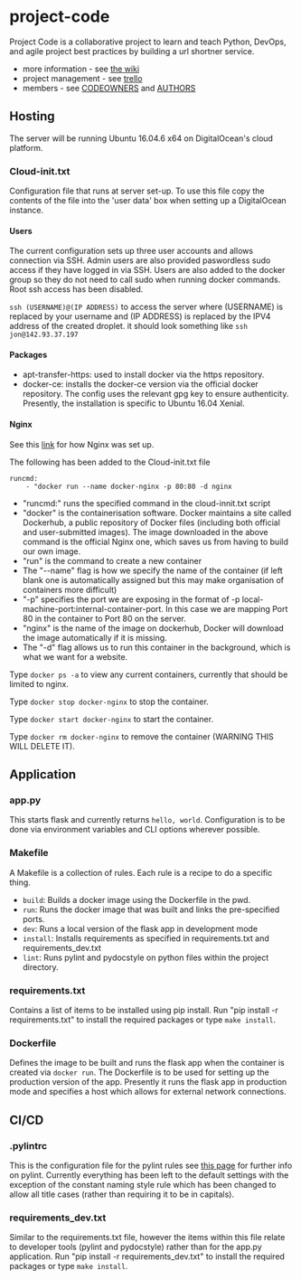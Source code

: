 # project-code

Project Code is a collaborative project to learn and teach Python, DevOps, and agile project best practices by building a url shortner service.

* more information - see [the wiki](https://github.com/rdkr/project-code/wiki)
* project management - see [trello](https://trello.com/b/FC8mke6j/project-code)
* members - see [CODEOWNERS](CODEOWNERS) and [AUTHORS](AUTHORS)

## Hosting
The server will be running Ubuntu 16.04.6 x64 on DigitalOcean's cloud platform. 

### Cloud-init.txt 
Configuration file that runs at server set-up. 
To use this file copy the contents of the file into the 'user data' box when setting up a DigitalOcean instance. 

#### Users
The current configuration sets up three user accounts and allows connection via SSH. Admin users are also provided paswordless sudo access if they have logged in via SSH. Users are also added to the docker group so they do not need to call sudo when running docker commands. 
Root ssh access has been disabled.

`ssh (USERNAME)@(IP ADDRESS)` to access the server where (USERNAME) is replaced by your username and (IP ADDRESS) is replaced by the IPV4 address of the created droplet. it should look something like `ssh jon@142.93.37.197`

#### Packages
- apt-transfer-https: used to install docker via the https repository.
- docker-ce: installs the docker-ce version via the official docker repository. The config uses the relevant gpg key to ensure authenticity. Presently, the installation is specific to Ubuntu 16.04 Xenial. 

#### Nginx
See this [link](https://www.digitalocean.com/community/tutorials/how-to-run-nginx-in-a-docker-container-on-ubuntu-14-04) for how Nginx was set up.

The following has been added to the Cloud-init.txt file

```
runcmd:
    - "docker run --name docker-nginx -p 80:80 -d nginx
```

* "runcmd:" runs the specified command in the cloud-innit.txt script
* "docker" is the containerisation software. Docker maintains a site called Dockerhub, a public repository of Docker files (including both official and user-submitted images). The image downloaded in the above command is the official Nginx one, which saves us from having to build our own image.
* "run" is the command to create a new container
* The "--name" flag is how we specify the name of the container (if left blank one is automatically assigned but this may make organisation of containers more difficult)
* "-p" specifies the port we are exposing in the format of -p local-machine-port:internal-container-port. In this case we are mapping Port 80 in the container to Port 80 on the server.
* "nginx" is the name of the image on dockerhub, Docker will download the image automatically if it is missing.
* The "-d" flag allows us to run this container in the background, which is what we want for a website.

Type `docker ps -a` to view any current containers, currently that should be limited to nginx.

Type `docker stop docker-nginx` to stop the container.

Type `docker start docker-nginx` to start the container.

Type `docker rm docker-nginx` to remove the container (WARNING THIS WILL DELETE IT).


## Application

### app.py
This starts flask and currently returns `hello, world`. Configuration is to be done via environment variables and CLI options wherever possible. 

### Makefile
A Makefile is a collection of rules. Each rule is a recipe to do a specific thing. 
* `build`: Builds a docker image using the Dockerfile in the pwd.
* `run`: Runs the docker image that was built and links the pre-specified ports.
* `dev`: Runs a local version of the flask app in development mode
* `install`: Installs requirements as specified in requirements.txt and requirements_dev.txt
* `lint`: Runs pylint and pydocstyle on python files within the project directory.

### requirements.txt
Contains a list of items to be installed using pip install. Run "pip install -r requirements.txt" to install the required packages or type `make install`.

### Dockerfile
Defines the image to be built and runs the flask app when the container is created via `docker run`. The Dockerfile is to be used for setting up the production version of the app. Presently it runs the flask app in production mode and specifies a host which allows for external network connections. 

## CI/CD

### .pylintrc
This is the configuration file for the pylint rules see [this page](https://github.com/rdkr/project-code/wiki/Python) for further info on pylint. Currently everything has been left to the default settings with the exception of the constant naming style rule which has been changed to allow all title cases (rather than requiring it to be in capitals).

### requirements_dev.txt
Similar to the requirements.txt file, however the items within this file relate to developer tools (pylint and pydocstyle) rather than for the app.py application. Run "pip install -r requirements_dev.txt" to install the required packages or type `make install`.
